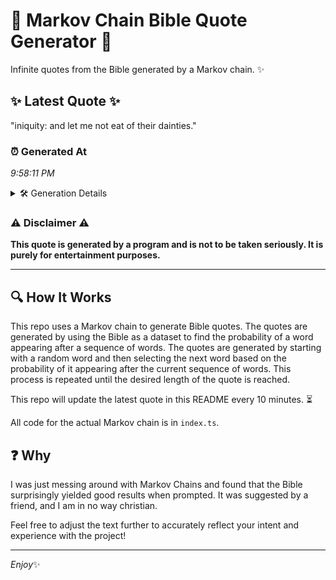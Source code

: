 # 📖 Markov Chain Bible Quote Generator 📖

Infinite quotes from the Bible generated by a Markov chain. ✨

## ✨ Latest Quote ✨
"iniquity: and let me not eat of their dainties."

### ⏰ Generated At
*9:58:11 PM*

<details>
    <summary>🛠️ Generation Details</summary>
    <p>
        <strong>🌱 Seed:</strong> iniquity:<br>
        <strong>🔄 Iterations:</strong> 8<br>
        <strong>📜 Context History:</strong><br>[ iniquity: ]: and<br>[ iniquity:, and ]: let<br>[ iniquity:, and, let ]: me<br>[ iniquity:, and, let, me ]: not<br>[ iniquity:, and, let, me, not ]: eat<br>[ iniquity:, and, let, me, not, eat ]: of<br>[ and, let, me, not, eat, of ]: their<br>[ let, me, not, eat, of, their ]: dainties.<br>
    </p>
</details>

### ⚠️ Disclaimer ⚠️
**This quote is generated by a program and is not to be taken seriously. It is purely for entertainment purposes.**

---

## 🔍 How It Works

This repo uses a Markov chain to generate Bible quotes. The quotes are generated by using the Bible as a dataset to find the probability of a word appearing after a sequence of words. The quotes are generated by starting with a random word and then selecting the next word based on the probability of it appearing after the current sequence of words. This process is repeated until the desired length of the quote is reached.

This repo will update the latest quote in this README every 10 minutes. ⏳

All code for the actual Markov chain is in `index.ts`.

## ❓ Why

I was just messing around with Markov Chains and found that the Bible surprisingly yielded good results when prompted. 
It was suggested by a friend, and I am in no way christian.

Feel free to adjust the text further to accurately reflect your intent and experience with the project!

---

*Enjoy*✨
